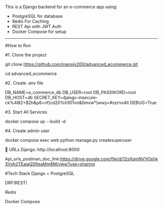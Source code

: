 #
This is a Django backend for an e-commerce app using:

- PostgreSQL for database
- Redis For Caching
- REST Api with JWT Auth
- Docker Compose for setup

---

#How to Run

#1. Clone the project

git clone https://github.com/manojv200/advanced_ecommerce.git

cd advanced_ecommerce

#2. Create .env file

DB_NAME=e_commerce_db
DB_USER=root
DB_PASSWORD=root
DB_HOST=db
SECRET_KEY=django-insecure-ck%4l82+$2h&p8=nf)cd20%lr901vn&0mvw*)wwy=#szrno4lt
DEBUG=True

#3. Start All Services

docker compose up --build -d


#4. Create admin user

docker compose exec web python manage.py createsuperuser

📌 URLs
Django: http://localhost:8000

Api_urls_postman_doc_link:https://drive.google.com/file/d/12sXqmNVVOshk3Vxh2TEajaQSfteaMm8M/view?usp=sharing 

#Tech Stack
Django + PostgreSQL

DRF(REST)

Redis

Docker Compose
